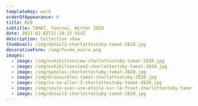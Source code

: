 ```yaml
---
templateKey: work
orderOfAppearance: 6
title: R20
subtitle: TAMAT, Tournai, Winter 2020
date: 2021-02-02T11:29:25.914Z
description: Collective show
thumbnail: /img/detail2-charlottestuby-tamat-2020.jpg
decorativeForm: /img/forme_noire.png
images:
  - image: /img/exhibitionview-charlottestuby-tamat-2020.jpg
  - image: /img/exhibitionview2-charlottestuby-tamat-2020.jpg
  - image: /img/matelas-charlottestuby-tamat-2020.jpg
  - image: /img/bleusurbleu-tamat-charlottestuby-2020.jpg
  - image: /img/ca-va-aller-2-charlottestuby-tamat-2020.jpg
  - image: /img/seule-avec-une-etoile-sur-le-front-charlottestuby-tamat-2020.jpg
  - image: /img/detail3-charlottestuby-tamat-2020.jpg
---
```

